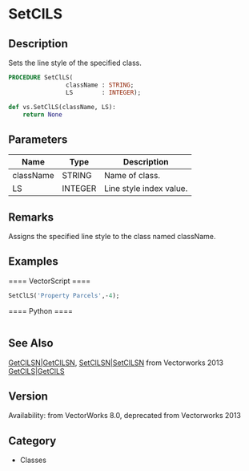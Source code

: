 # SetClLS

## Description
Sets the line style of the specified class.

```pascal
PROCEDURE SetClLS(
				className : STRING;
				LS        : INTEGER);
```

```python
def vs.SetClLS(className, LS):
    return None
```

## Parameters
|Name|Type|Description|
|---|---|---|
|className|STRING|Name of class.|
|LS|INTEGER|Line style index value.|

## Remarks
Assigns the specified line style to the class named className.

## Examples
==== VectorScript ====
```pascal
SetClLS('Property Parcels',-4);
```
==== Python ====
```python

```

## See Also
[GetClLSN|GetClLSN](GetClLSN|GetClLSN.md), [SetClLSN|SetClLSN](SetClLSN|SetClLSN.md) from Vectorworks 2013
[GetClLS|GetClLS](GetClLS|GetClLS.md)

## Version
Availability: from VectorWorks 8.0, deprecated from Vectorworks 2013

## Category
* Classes

